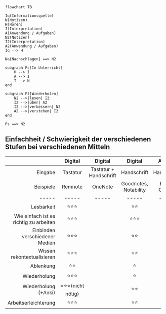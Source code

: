 ```mermaid
flowchart TB

Iq(Informationsquelle)
N(Notizen)
H(Hören)
I(Interpretation)
A(Anwendung / Aufgaben)
N2(Notizen)
I2(Interpretation)
A2(Anwendung / Aufgaben)
Iq --> H

Na{Nachschlagen} ==> N2

subgraph Ps[Im Unterricht]
	H --> I
	A --> I
	I --> N
end

subgraph Pt[Wiederholen]
	N2 -->|lesen| I2
	I2 -->|üben| A2
	I2 -->|verbessern| N2
	A2 -->|verstehen| I2
end

Ps ==> N2
```

## Einfachheit / Schwierigkeit der verschiedenen Stufen bei verschiedenen Mitteln

|                                        |       Digital       |        Digital         |        Digital        |    Analog     |
| --------------------------------------:|:-------------------:|:----------------------:|:---------------------:|:-------------:|
|                                Eingabe |      Tastatur       | Tastatur + Handschrift |      Handschrift      |  Handschrift  |
|                              Beispiele |       Remnote       |        OneNote         | Goodnotes, Notability | Hefte, Ordner |
|                                  ----- |        -----        |         -----          |         -----         |     -----     |
|                             Lesbarkeit |       ⭐⭐⭐        |                        |         ⭐⭐          |      ⭐       |
| Wie einfach ist es richtig zu arbeiten |       ⭐⭐⭐        |                        |        ⭐⭐⭐         |      ⭐       |
|         Einbinden verschiedener Medien |       ⭐⭐⭐        |                        |         ⭐⭐          |      ⭐       |
|             Wissen rekontextualisieren |       ⭐⭐⭐        |                        |         ⭐⭐          |     ⭐⭐      |
|                              Ablenkung |        ⭐⭐         |                        |          ⭐           |    ⭐⭐⭐     |
|                           Wiederholung |       ⭐⭐⭐        |                        |          ⭐           |      ⭐       |
|                   Wiederholung (+Anki) | ⭐⭐⭐(nicht nötig) |                        |         ⭐⭐          |     ⭐⭐      |
|                   Arbeitserleichterung |       ⭐⭐⭐        |                        |         ⭐⭐          |      ⭐       |
